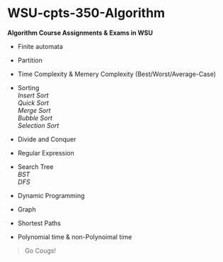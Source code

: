 # WSU-cpts-350-Algorithm 
**Algorithm Course Assignments & Exams in WSU**  
- Finite automata  
- Partition  
- Time Complexity & Memery Complexity (Best/Worst/Average-Case)  
- Sorting  
*Insert Sort*  
*Quick Sort*  
*Merge Sort*  
*Bubble Sort*  
*Selection Sort*  

- Divide and Conquer   
- Regular Expression  
- Search Tree  
*BST*  
*DFS*  

- Dynamic Programming  
- Graph  
- Shortest Paths  
- Polynomial time & non-Polynoimal time  
> Go Cougs!
